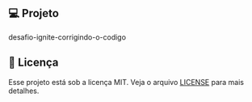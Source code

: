 ## 💻 Projeto

desafio-ignite-corrigindo-o-codigo

## 📝 Licença

Esse projeto está sob a licença MIT. Veja o arquivo [LICENSE](LICENSE) para mais detalhes.
